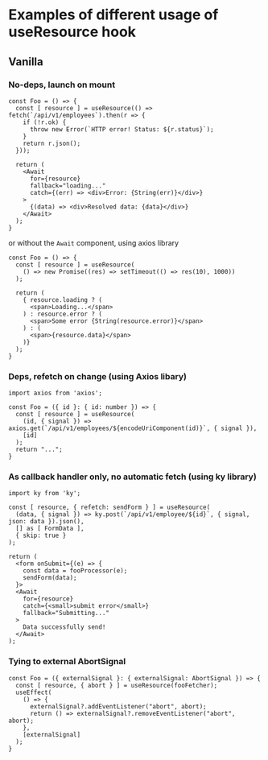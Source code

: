 # Examples of different usage of useResource hook

## Vanilla

### No-deps, launch on mount
```tsx
const Foo = () => {
  const [ resource ] = useResource(() => fetch(`/api/v1/employees`).then(r => {
    if (!r.ok) {
      throw new Error(`HTTP error! Status: ${r.status}`);
    }
    return r.json();
  }));

  return (
    <Await
      for={resource}
      fallback="loading..."
      catch={(err) => <div>Error: {String(err)}</div>}
    >
      {(data) => <div>Resolved data: {data}</div>}
    </Await>
  );
}
```

or without the `Await` component, using axios library

```tsx
const Foo = () => {
  const [ resource ] = useResource(
    () => new Promise((res) => setTimeout(() => res(10), 1000))
  );

  return (
    { resource.loading ? (
      <span>Loading...</span>
    ) : resource.error ? (
      <span>Some error {String(resource.error)}</span>
    ) : (
      <span>{resource.data}</span>
    )}
  );
}
```

### Deps, refetch on change (using Axios libary)

```tsx
import axios from 'axios';

const Foo = ({ id }: { id: number }) => {
  const [ resource ] = useResource(
    (id, { signal }) => axios.get(`/api/v1/employees/${encodeUriComponent(id)}`, { signal }),
    [id]
  );
  return "...";
}
```

### As callback handler only, no automatic fetch (using ky library)
```tsx
import ky from 'ky';

const [ resource, { refetch: sendForm } ] = useResource(
  (data, { signal }) => ky.post(`/api/v1/employee/${id}`, { signal, json: data }).json(),
  [] as [ FormData ],
  { skip: true }
);

return (
  <form onSubmit={(e) => {
    const data = fooProcessor(e);
    sendForm(data);
  }>
  <Await
    for={resource}
    catch={<small>submit error</small>}
    fallback="Submitting..."
  >
    Data successfully send!
  </Await>
);
```

### Tying to external AbortSignal

```tsx
const Foo = ({ externalSignal }: { externalSignal: AbortSignal }) => {
  const [ resource, { abort } ] = useResource(fooFetcher);
  useEffect(
    () => {
      externalSignal?.addEventListener("abort", abort);
      return () => externalSignal?.removeEventListener("abort", abort);
    },
    [externalSignal]
  );
}
```
